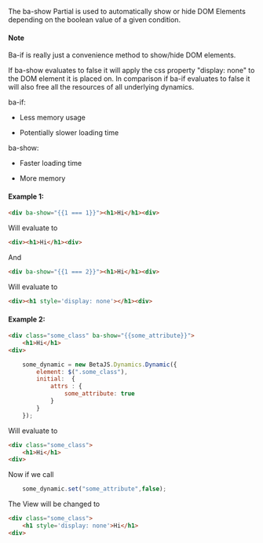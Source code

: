 

The ba-show Partial is used to automatically show or hide DOM Elements depending on the
boolean value of a given condition.

#### Note
Ba-if is really just a convenience method to show/hide DOM elements.

If ba-show evaluates to false it will apply the css property "display: none" to the DOM element it is placed on.
In comparison if ba-if evaluates to false it will also free all the resources of all underlying dynamics.

ba-if:
+ Less memory usage
- Potentially slower loading time

ba-show:
+ Faster loading time
- More memory


#### Example 1:

```html
<div ba-show="{{1 === 1}}"><h1>Hi</h1><div>
```

Will evaluate to

```html
<div><h1>Hi</h1><div>
```

And


```html
<div ba-show="{{1 === 2}}"><h1>Hi</h1><div>
```

Will evaluate to

```html
<div><h1 style='display: none'></h1><div>
```

#### Example 2:

```html
<div class="some_class" ba-show="{{some_attribute}}">
    <h1>Hi</h1>
<div>
```

```js
    some_dynamic = new BetaJS.Dynamics.Dynamic({
        element: $(".some_class"),
        initial:  {
            attrs : {
                some_attribute: true
            }
        }
    });
```

Will evaluate to

```html
<div class="some_class">
    <h1>Hi</h1>
<div>
```

Now if we call

```js
    some_dynamic.set("some_attribute",false);
```

The View will be changed to

```html
<div class="some_class">
    <h1 style='display: none'>Hi</h1>
<div>
```
